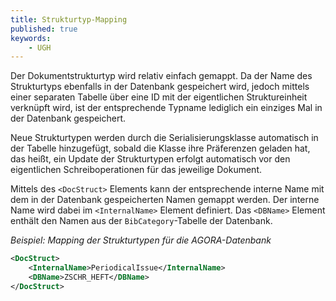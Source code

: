 ```yaml
---
title: Strukturtyp-Mapping
published: true
keywords:
    - UGH
---
```


Der Dokumentstrukturtyp wird relativ einfach gemappt. Da der Name des Strukturtyps ebenfalls in der Datenbank gespeichert wird, jedoch mittels einer separaten Tabelle über eine ID mit der eigentlichen Struktureinheit verknüpft wird, ist der entsprechende Typname lediglich ein einziges Mal in der Datenbank gespeichert.

Neue Strukturtypen werden durch die Serialisierungsklasse automatisch in der Tabelle hinzugefügt, sobald die Klasse ihre Präferenzen geladen hat, das heißt, ein Update der Strukturtypen erfolgt automatisch vor den eigentlichen Schreiboperationen für das jeweilige Dokument.

Mittels des `<DocStruct>` Elements kann der entsprechende interne Name mit dem in der Datenbank gespeicherten Namen gemappt werden. Der interne Name wird dabei im `<InternalName>` Element definiert. Das `<DBName>` Element enthält den Namen aus der `BibCategory`-Tabelle der Datenbank.

_Beispiel: Mapping der Strukturtypen für die AGORA-Datenbank_

```xml
<DocStruct>
    <InternalName>PeriodicalIssue</InternalName>
    <DBName>ZSCHR_HEFT</DBName>
</DocStruct>
```

